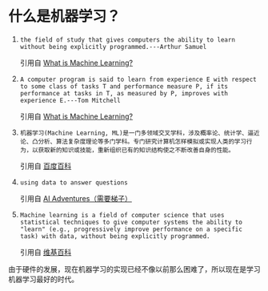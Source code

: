 # 什么是机器学习？

1. `the field of study that gives computers the ability to learn without being explicitly programmed.---Arthur Samuel`

   引用自 [What is Machine Learning?](https://www.coursera.org/learn/machine-learning/supplement/aAgxl/what-is-machine-learning)  

2. `A computer program is said to learn from experience E with respect to some class of tasks T and performance measure P, if its performance at tasks in T, as measured by P, improves with experience E.---Tom Mitchell`

   引用自 [What is Machine Learning?](https://www.coursera.org/learn/machine-learning/supplement/aAgxl/what-is-machine-learning) 

3. `机器学习(Machine Learning, ML)是一门多领域交叉学科，涉及概率论、统计学、逼近论、凸分析、算法复杂度理论等多门学科。专门研究计算机怎样模拟或实现人类的学习行为，以获取新的知识或技能，重新组织已有的知识结构使之不断改善自身的性能。`

    引用自 [百度百科](https://baike.baidu.com/item/%E6%9C%BA%E5%99%A8%E5%AD%A6%E4%B9%A0)  

4. `using data to answer questions`

   引用自 [AI Adventures（需要梯子）](https://www.youtube.com/watch?v=HcqpanDadyQ&list=PLIivdWyY5sqJxnwJhe3etaK7utrBiPBQ2&index=1)  

5. `Machine learning is a field of computer science that uses statistical techniques to give computer systems the ability to "learn" (e.g., progressively improve performance on a specific task) with data, without being explicitly programmed.`

     引用自 [维基百科](https://en.wikipedia.org/wiki/Machine_learning)  

由于硬件的发展，现在机器学习的实现已经不像以前那么困难了，所以现在是学习机器学习最好的时代。